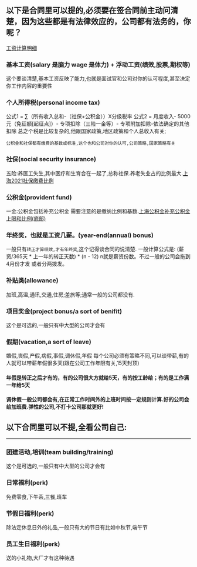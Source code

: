 

## 以下是合同里可以提的,必须要在签合同前主动问清楚，因为这些都是有法律效应的，公司都有法务的，你呢？
[工资计算明细](https://www.xinrenxinshi.com/calculator) 

### 基本工资(salary 是脑力 wage 是体力) + 浮动工资(绩效,股票,期权等)
这个要谈清楚,基本工资反映了能力,也就是面试官和公司对你的认可程度,甚至决定你工作内容的重要性

### 个人所得税(personal income tax)
公式1 = ∑（所有收入总和-（社保+公积金））X分级税率
公式2 = 月度收入- 5000元（免征额[起征点]）- 专项扣除（三险一金等）- 专项附加扣除-依法确定的其他扣除
总之个税是比较复杂的,他跟国家政策,地区政策和个人总收入有关;

```公积金和社保都有缴费的基数或标准,这个也和公司对你的认可,公司策略,国家策略有关```

### 社保(social security insurance)
五险:养医工失生,其中医疗和生育合在一起了,总称社保.养老失业占的比例最大.[上海2021社保缴费比例](http://www.bbmar.com/zhichang/shebao/1041065.html)

### 公积金(provident fund)
一金:公积金包括补充公积金  需要注意的是缴纳比例和基数.[上海公积金补充公积金上限和比例(底部)](http://www.shgjj.com/html/xxgk/zcfg/gjjgwhgjjzx/albpl/jc/205810.html)

### 年终奖，也就是工资几薪。(year-end(annual) bonus)
一般只有```转正才算绩效,才有年终奖```,这个记得谈合同的说清楚. 一般计算公式是: (薪资/365天 * 上一年的转正天数) * (n - 12) n就是薪资份数。不过一般的公司会拖到4月份才发
或者分两拨发。

### 补贴类(allowance)
加班,高温,通讯,交通,住房;差旅等;通常一般的公司都没有.

### 项目奖金(project bonus/a sort of benifit)
这个是可选的,一般只有中大型的公司才会有

### 假期(vacation,a sort of leave)
婚假,丧假,产假,病假,事假,调休假,年假 每个公司必须有策略不同,可以谈带薪,有的人就可以带薪年假很多天(跟在公司工作年限有关,15天封顶)
#### 年假是转正之后才有的，有的公司很大方就给5天，有的按工龄给；有的是工作满一年给5天
#### 调休假一般公司都会有,在正常工作时间外的上班时间按一定规则计算.好的公司会给加班费.弹性的公司,不打卡公司那就更好!

## 以下合同里可以不提,全看公司自己:
--------------------------------------------------------------
### 团建活动,培训(team building/training)
这个是可选的,一般只有中大型的公司才会有

### 日常福利(perk)
免费零食,下午茶,三餐,班车

### 节假日福利(perk)
除法定休息日外的礼品,一般只有大的节日有比如中秋节,端午节

### 员工生日福利(perk)
送的小礼物,大厂才有这种待遇
